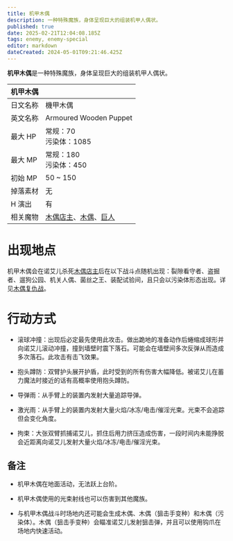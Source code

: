 ```yaml
---
title: 机甲木偶
description: 一种特殊魔族，身体呈现巨大的组装机甲人偶状。
published: true
date: 2025-02-21T12:04:08.185Z
tags: enemy, enemy-special
editor: markdown
dateCreated: 2024-05-01T09:21:46.425Z
---
```


**机甲木偶**是一种特殊魔族，身体呈现巨大的组装机甲人偶状。

<!-- 在这里放置图像 -->

| 机甲木偶 ||
| - | - |
| 日文名称 | <span lang="ja">機甲木偶</span> |
| 英文名称 | Armoured Wooden Puppet |
| 最大 HP | 常规：70<br>污染体：1085 |
| 最大 MP | 常规：180<br>污染体：450 |
| 初始 MP | 50 ~ 150 |
| 掉落素材 | 无 |
| H 演出 | 有 |
| 相关魔物 | [木偶店主](/zh/enemy/sales-puppet)、[木偶](/zh/enemy/puppet)、[巨人](/zh/enemy/giant) |

# 出现地点

机甲木偶会在诺艾儿杀死[木偶店主](/zh/enemy/sales-puppet)后在以下战斗点随机出现：裂隙看守者、盗掘者、遛狗公园、机关人偶、菌丝之王、装配试验间，且只会以污染体形态出现。详见[木偶复仇战](/zh/battle-locations/puppet-revenge)。

# 行动方式

- 滚球冲撞：出现后必定最先使用此攻击。做出跪地的准备动作后蜷缩成球形并向诺艾儿滚动冲撞，撞到墙壁时震下落石。可能会在墙壁间多次反弹从而造成多次落石。此攻击有击飞效果。

- 抱头蹲防：双臂护头展开护盾，此时受到的所有伤害大幅降低。被诺艾儿在蓄力魔法时接近的话有高概率使用抱头蹲防。

- 导弹雨：从手臂上的装置内发射大量追踪导弹。

- 激光雨：从手臂上的装置内发射大量火焰/冰冻/电击/催淫光束。光束不会追踪但会变化角度。

- 拘束：大张双臂抓捕诺艾儿，抓住后用力挤压造成伤害，一段时间内未能挣脱会近距离向诺艾儿发射大量火焰/冰冻/电击/催淫光束。

## 备注

- 机甲木偶在地面活动，无法跃上台阶。

- 机甲木偶使用的光束射线也可以伤害到其他魔族。

- 与机甲木偶战斗时场地内还可能会生成木偶、木偶（狙击手变种）和木偶（污染体）。木偶（狙击手变种）会瞄准诺艾儿发射狙击弹，并且可以使用钩爪在场地内快速活动。
